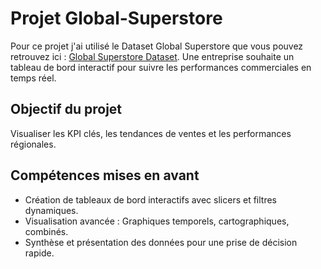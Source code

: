 # Projet Global-Superstore
Pour ce projet j'ai utilisé le Dataset Global Superstore que vous pouvez retrouvez ici : <a href="https://www.kaggle.com/datasets/apoorvaappz/global-super-store-dataset/data">Global Superstore Dataset</a>.
Une entreprise souhaite un tableau de bord interactif pour suivre les performances commerciales en temps réel.

## Objectif du projet 
Visualiser les KPI clés, les tendances de ventes et les performances régionales.

## Compétences mises en avant
 - Création de tableaux de bord interactifs avec slicers et filtres dynamiques.
 - Visualisation avancée : Graphiques temporels, cartographiques, combinés.
 - Synthèse et présentation des données pour une prise de décision rapide.
